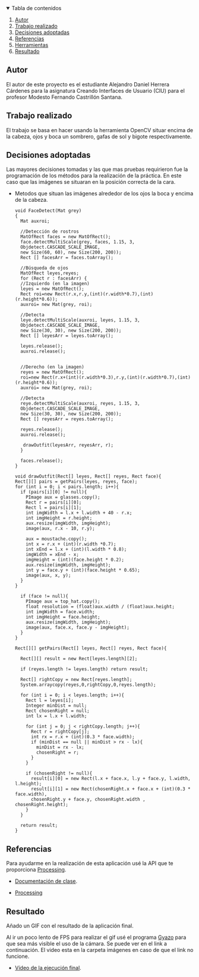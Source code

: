 <!-- TABLE OF CONTENTS -->
<details open="open">
  <summary>Tabla de contenidos</summary>
  <ol>
    <li>
      <a href="#Autor">Autor</a>
    </li>
    <li>
      <a href="#Trabajo realizado">Trabajo realizado</a>
    </li>
    <li><a href="#decisiones-adoptadas">Decisiones adoptadas</a></li>
    <li><a href="#referencias">Referencias</a></li>
    <li><a href="#herramientas">Herramientas</a></li>
    <li><a href="#resultado">Resultado</a></li>
  </ol>
</details>




## Autor

El autor de este proyecto es el estudiante Alejandro Daniel Herrera Cárdenes para la asignatura Creando Interfaces de Usuario (CIU) para el profesor Modesto Fernando Castrillón Santana. 


## Trabajo realizado

El trabajo se basa en hacer usando la herramienta OpenCV situar encima de la cabeza, ojos y boca un sombrero, gafas de sol y bigote respectivamente.

## Decisiones adoptadas

Las mayores decisiones tomadas y las que mas pruebas requirieron fue la programación de los métodos para la realización de la práctica. En este caso que las imágenes se situaran en la posición correcta de la cara.


* Metodos que situan las imágenes alrededor de los ojos la boca y encima de la cabeza.
  ```
  void FaceDetect(Mat grey)
  {
    Mat auxroi;
  
    //Detección de rostros
    MatOfRect faces = new MatOfRect();
    face.detectMultiScale(grey, faces, 1.15, 3, 
    Objdetect.CASCADE_SCALE_IMAGE, 
    new Size(60, 60), new Size(200, 200));
    Rect [] facesArr = faces.toArray();
  
    //Búsqueda de ojos
    MatOfRect leyes,reyes;
    for (Rect r : facesArr) {    
    //Izquierdo (en la imagen)
    leyes = new MatOfRect();
    Rect roi=new Rect(r.x,r.y,(int)(r.width*0.7),(int)(r.height*0.6));
    auxroi= new Mat(grey, roi);
      
    //Detecta
    leye.detectMultiScale(auxroi, leyes, 1.15, 3, 
    Objdetect.CASCADE_SCALE_IMAGE, 
    new Size(30, 30), new Size(200, 200));
    Rect [] leyesArr = leyes.toArray();
    
    leyes.release();
    auxroi.release(); 
     
     
    //Derecho (en la imagen)
    reyes = new MatOfRect();
    roi=new Rect(r.x+(int)(r.width*0.3),r.y,(int)(r.width*0.7),(int)(r.height*0.6));
    auxroi= new Mat(grey, roi);
    
    //Detecta
    reye.detectMultiScale(auxroi, reyes, 1.15, 3, 
    Objdetect.CASCADE_SCALE_IMAGE, 
    new Size(30, 30), new Size(200, 200));
    Rect [] reyesArr = reyes.toArray();
    
    reyes.release();
    auxroi.release();
    
     drawOutfit(leyesArr, reyesArr, r);
    }
  
    faces.release();
  }
  
  void drawOutfit(Rect[] leyes, Rect[] reyes, Rect face){
  Rect[][] pairs = getPairs(leyes, reyes, face);
  for (int i = 0; i < pairs.length; i++){
    if (pairs[i][0] != null){
      PImage aux = glasses.copy();
      Rect r = pairs[i][0];
      Rect l = pairs[i][1];
      int imgWidth = l.x + l.width + 40 - r.x;
      int imgHeight = r.height;
      aux.resize(imgWidth, imgHeight);
      image(aux, r.x - 10, r.y);
      
      aux = moustache.copy();
      int x = r.x + (int)(r.width *0.7);
      int xEnd = l.x + (int)(l.width * 0.8);
      imgWidth = xEnd - x;
      imgHeight = (int)(face.height * 0.2);
      aux.resize(imgWidth, imgHeight);
      int y = face.y + (int)(face.height * 0.65);
      image(aux, x, y);
    }
  }
  
    if (face != null){
      PImage aux = top_hat.copy();
      float resolution = (float)aux.width / (float)aux.height;
      int imgWidth = face.width;
      int imgHeight = face.height;
      aux.resize(imgWidth, imgHeight);
      image(aux, face.x, face.y - imgHeight);
    }
  }

  Rect[][] getPairs(Rect[] leyes, Rect[] reyes, Rect face){
  
    Rect[][] result = new Rect[leyes.length][2];
  
    if (reyes.length != leyes.length) return result;
  
    Rect[] rightCopy = new Rect[reyes.length];
    System.arraycopy(reyes,0,rightCopy,0,reyes.length);
  
    for (int i = 0; i < leyes.length; i++){
      Rect l = leyes[i];
      Integer minDist = null;
      Rect chosenRight = null;
      int lx = l.x + l.width;
    
      for (int j = 0; j < rightCopy.length; j++){
        Rect r = rightCopy[j];
        int rx = r.x + (int)(0.3 * face.width);
        if (minDist == null || minDist > rx - lx){
          minDist = rx - lx;
          chosenRight = r;
        }
      }
    
      if (chosenRight != null){
        result[i][0] = new Rect(l.x + face.x, l.y + face.y, l.width, l.height);
        result[i][1] = new Rect(chosenRight.x + face.x + (int)(0.3 * face.width),
        chosenRight.y + face.y, chosenRight.width , chosenRight.height);
      }
    }
   
    return result;
  }
## Referencias

Para ayudarme en la realización de esta aplicación usé la API que te proporciona [Processing](https://www.processing.org/).

* [Documentación de clase](https://ncvt-aep.ulpgc.es/cv/ulpgctp21/pluginfile.php/412240/mod_resource/content/40/CIU_Pr_cticas.pdf).

* [Processing](https://www.processing.org/)




## Resultado

Añado un GIF con el resultado de la aplicación final.

Al ir un poco lento de FPS para realizar el gif usé el programa [Gyazo](https://gyazo.com/) para que sea más visible el uso de la cámara. Se puede ver en el link a continuación. El video esta en la carpeta imágenes en caso de que el link no funcione.
* [Vídeo de la ejecución final](https://gyazo.com/fe843e34a0b2bb0985daa7e230e055d3).
